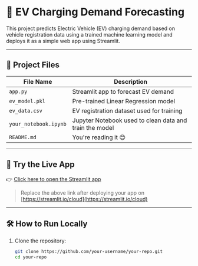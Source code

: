 # 🔋 EV Charging Demand Forecasting

This project predicts Electric Vehicle (EV) charging demand based on vehicle registration data using a trained machine learning model and deploys it as a simple web app using Streamlit.

---

## 📂 Project Files

| File Name         | Description |
|------------------|-------------|
| `app.py`         | Streamlit app to forecast EV demand |
| `ev_model.pkl`   | Pre-trained Linear Regression model |
| `ev_data.csv`    | EV registration dataset used for training |
| `your_notebook.ipynb` | Jupyter Notebook used to clean data and train the model |
| `README.md`      | You're reading it 😊 |

---

## 🚀 Try the Live App

👉 [Click here to open the Streamlit app](https://your-username-your-repo.streamlit.app)

> Replace the above link after deploying your app on [https://streamlit.io/cloud](https://streamlit.io/cloud)

---

## 🛠️ How to Run Locally

1. Clone the repository:
   ```bash
   git clone https://github.com/your-username/your-repo.git
   cd your-repo
